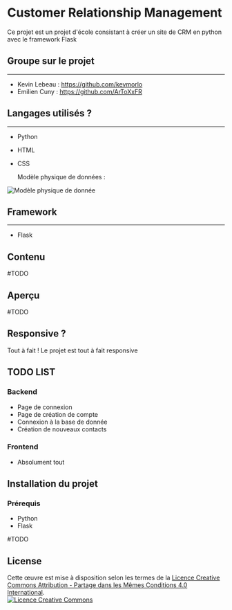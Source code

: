# __Customer Relationship Management__

Ce projet est un projet d'école consistant à créer un site de CRM en python avec le framework Flask

## Groupe sur le projet
----------------------------

- Kevin Lebeau : https://github.com/kevmorlo
- Emilien Cuny : https://github.com/ArToXxFR

## Langages utilisés ? 
----------------------------

  - Python
  - HTML
  - CSS

    Modèle physique de données : 

  ![Modèle physique de donnée](model/MPD.png)

## Framework
----------------------------

 - Flask

## Contenu

#TODO

## Aperçu

#TODO

## Responsive ?

Tout à fait ! Le projet est tout à fait responsive

## TODO LIST

### Backend

 - Page de connexion
 - Page de création de compte
 - Connexion à la base de donnée
 - Création de nouveaux contacts

### Frontend

 - Absolument tout

## Installation du projet

### Prérequis

 - Python
 - Flask

#TODO

## License 

Cette œuvre est mise à disposition selon les termes de la <a rel="license" href="http://creativecommons.org/licenses/by-sa/4.0/">
Licence Creative Commons Attribution -  Partage dans les Mêmes Conditions 4.0 International</a>.<br />
<a rel="license" href="http://creativecommons.org/licenses/by-sa/4.0/"><img alt="Licence Creative Commons" style="border-width:0" src="https://i.creativecommons.org/l/by-sa/4.0/88x31.png" /></a>
